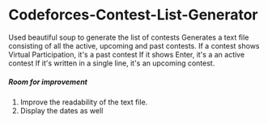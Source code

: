 # Codeforces-Contest-List-Generator
Used beautiful soup to generate the list of contests
Generates a text file consisting of all the active, upcoming and past contests.
If a contest shows Virtual Participation, it's a past contest
If it shows Enter, it's a an active contest
If it's written in a single line, it's an upcoming contest.

##### Room for improvement #####
1. Improve the readability of the text file.
2. Display the dates as well 
